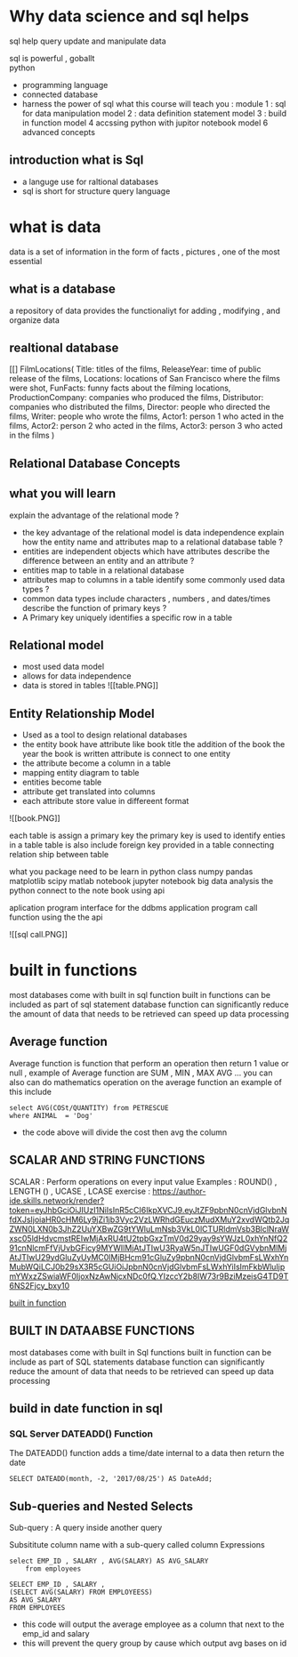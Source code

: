 # Why data science and sql helps 

sql help query update and manipulate data 

sql is powerful , goballt  
python 
- programming language 
- connected database 
- harness the power of sql 
what this course will teach you : 
module 1 : 
sql for data manipulation 
model 2 : 
data definition statement 
model 3 : 
build in function 
model 4 
accssing python with jupitor notebook 
model 6 
advanced concepts 

## introduction what is Sql 
- a languge use for raltional databases  
- sql is short for structure query language 
# what is data 
data is a set of information in the form of facts  , pictures , one of the most essential 
## what is a database 
a repository of data 
provides the functionaliyt for adding , modifying , and organize data 

## realtional database 
[[]
FilmLocations(
Title:              titles of the films, 
ReleaseYear:        time of public release of the films, 
Locations:          locations of San Francisco where the films were shot, 
FunFacts:           funny facts about the filming locations, 
ProductionCompany:  companies who produced the films, 
Distributor:        companies who distributed the films, 
Director:           people who directed the films, 
Writer:             people who wrote the films, 
Actor1:             person 1 who acted in the films, 
Actor2:             person 2 who acted in the films,
Actor3:             person 3 who acted in the films
)

##  Relational Database Concepts 
## what you will learn 
explain the advantage of the relational mode  ? 
- the key advantage of the relational model is data independence 
explain how the entity name and attributes map to a relational database table ?
- entities are independent objects which have attributes 
describe the difference between an entity and an attribute ?
- entities  map to table in a relational database  
- attributes map to columns in a table 
identify some commonly used data types ?  
- common data types include characters , numbers , and dates/times 
 describe the function of primary keys ? 
- A Primary key uniquely identifies a specific row in a table 
## Relational model 
- most used data model 
- allows for data independence 
- data is stored in  tables
![[table.PNG]] 
## Entity Relationship Model 
- Used as a tool  to design relational databases 
- the entity book have attribute like book title the addition of the book the year the book is written attribute is connect to one entity 
- the attribute become a column in a table 
- mapping entity diagram to table 
- entities become table 
- attribute get translated into columns 
- each attribute store value in differeent format 

![[book.PNG]]


each table is assign a primary key 
the primary key is used to identify enties in a table 
table is also include foreign key provided in a table connecting relation ship between table 



what you package need to be learn in python 
class 
numpy 
pandas matplotlib 
scipy 
matlab notebook jupyter notebook 
big data analysis 
the python connect to the note book using api 

aplication program interface for the ddbms 
application program call function using the the api 


![[sql call.PNG]]



# built in functions 
most databases come with built in sql function 
built in functions can be included as part of sql statement 
database function  can significantly reduce the amount of data that needs to be retrieved 
can speed up data processing 
## Average function 
Average function is function that perform an operation then return 1 value or null , example of Average function are SUM , MIN , MAX AVG ... 
you can also can do mathematics operation on the average function an example of this include 
```
select AVG(COSt/QUANTITY) from PETRESCUE 
where ANIMAL  = 'Dog' 
```
- the code above will divide the cost then avg the column 
## SCALAR AND STRING FUNCTIONS 
 SCALAR : Perform operations on every input value 
 Examples : ROUND() , LENGTH () , UCASE ,  LCASE
exercise : 
https://author-ide.skills.network/render?token=eyJhbGciOiJIUzI1NiIsInR5cCI6IkpXVCJ9.eyJtZF9pbnN0cnVjdGlvbnNfdXJsIjoiaHR0cHM6Ly9jZi1jb3Vyc2VzLWRhdGEuczMudXMuY2xvdWQtb2JqZWN0LXN0b3JhZ2UuYXBwZG9tYWluLmNsb3VkL0lCTURldmVsb3BlclNraWxsc05ldHdvcmstREIwMjAxRU4tU2tpbGxzTmV0d29yay9sYWJzL0xhYnNfQ291cnNlcmFfVjUvbGFicy9MYWIlMjAtJTIwU3RyaW5nJTIwUGF0dGVybnMlMjAtJTIwU29ydGluZyUyMC0lMjBHcm91cGluZy9pbnN0cnVjdGlvbmFsLWxhYnMubWQiLCJ0b29sX3R5cGUiOiJpbnN0cnVjdGlvbmFsLWxhYiIsImFkbWluIjpmYWxzZSwiaWF0IjoxNzAwNjcxNDc0fQ.YIzccY2b8IW73r9BziMzeisG4TD9T6NS2Fjcy_bxy10

[built in function](https://author-ide.skills.network/render?token=eyJhbGciOiJIUzI1NiIsInR5cCI6IkpXVCJ9.eyJtZF9pbnN0cnVjdGlvbnNfdXJsIjoiaHR0cHM6Ly9jZi1jb3Vyc2VzLWRhdGEuczMudXMuY2xvdWQtb2JqZWN0LXN0b3JhZ2UuYXBwZG9tYWluLmNsb3VkL0lCTURldmVsb3BlclNraWxsc05ldHdvcmstREIwMjAxRU4tU2tpbGxzTmV0d29yay9sYWJzL0xhYnNfQ291cnNlcmFfVjUvbGFicy9MYWIlMjAtJTIwQnVpbHQtaW4lMjBmdW5jdGlvbnMlMjAvSGFuZHMtb25fTGFiX19CdWlsdC1pbl9GdW5jdGlvbnMubWQiLCJ0b29sX3R5cGUiOiJpbnN0cnVjdGlvbmFsLWxhYiIsImFkbWluIjpmYWxzZSwiaWF0IjoxNzAwNjcxNDU1fQ.1r8ZWJNEugg1sNs7MW0KFe_T62TI1-Lb1KpOj-cW0SU)
## BUILT IN DATAABSE FUNCTIONS 
most databases come with built in Sql functions 
built in function can be include as part of SQL statements 
database function  can significantly reduce the amount of data that needs to be retrieved 
can speed up data processing 



## build in date function in sql 
### SQL Server DATEADD() Function 
The DATEADD() function adds a time/date internal to a data then return the date 
```
SELECT DATEADD(month, -2, '2017/08/25') AS DateAdd;
```
 
## Sub-queries and Nested Selects 
Sub-query :  A query inside another query 

Subsititute column name with a sub-query 
called column Expressions 

```
select EMP_ID , SALARY , AVG(SALARY) AS AVG_SALARY  
	from employees 
```

```
SELECT EMP_ID , SALARY , 
(SELECT AVG(SALARY) FROM EMPLOYEESS)
AS AVG_SALARY  
FROM EMPLOYEES
```
- this code will output the average employee as a column that next to the emp_id and salary 
- this will prevent the query group by cause which output avg bases on id 


